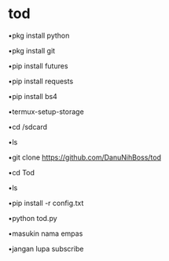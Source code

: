 # tod

•pkg install python

•pkg install git

•pip install futures

•pip install requests

•pip install bs4

•termux-setup-storage

•cd /sdcard

•ls

•git clone https://github.com/DanuNihBoss/tod

•cd Tod

•ls

•pip install -r config.txt

•python tod.py

•masukin nama empas

•jangan lupa subscribe
